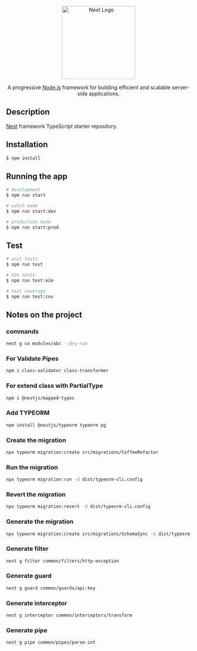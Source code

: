 <p align="center">
  <a href="http://nestjs.com/" target="blank"><img src="https://nestjs.com/img/logo-small.svg" width="200" alt="Nest Logo" /></a>
</p>

[circleci-image]: https://img.shields.io/circleci/build/github/nestjs/nest/master?token=abc123def456
[circleci-url]: https://circleci.com/gh/nestjs/nest

  <p align="center">A progressive <a href="http://nodejs.org" target="_blank">Node.js</a> framework for building efficient and scalable server-side applications.</p>

## Description

[Nest](https://github.com/nestjs/nest) framework TypeScript starter repository.

## Installation

```bash
$ npm install
```

## Running the app

```bash
# development
$ npm run start

# watch mode
$ npm run start:dev

# production mode
$ npm run start:prod
```

## Test

```bash
# unit tests
$ npm run test

# e2e tests
$ npm run test:e2e

# test coverage
$ npm run test:cov
```

## Notes on the project

### commands

```bash
nest g co modules/abc --dry-run
```

### For Validate Pipes

```bash
npm i class-validator class-transformer
```

### For extend class with PartialType

```bash
npm i @nestjs/mapped-types
```

### Add TYPEORM

```bash
npm install @nestjs/typeorm typeorm pg
```

### Create the migration

```bash
npx typeorm migration:create src/migrations/CoffeeRefactor
```

### Run the migration

```bash
npx typeorm migration:run -d dist/typeorm-cli.config
```

### Revert the migration

```bash
npx typeorm migration:revert -d dist/typeorm-cli.config
```

### Generate the migration

```bash
npx typeorm migration:create src/migrations/SchemaSync -d dist/typeorm-cli.config
```

### Generate filter

```bash
nest g filter common/filters/http-exception
```

### Generate guard

```bash
nest g guard common/guards/api-key
```

### Generate interceptor

```bash
nest g interceptor common/interceptors/transform
```

### Generate pipe

```bash
nest g pipe common/pipes/parse-int
```
